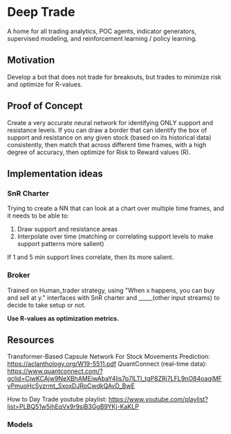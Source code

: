 # Deep Trade

A home for all trading analytics, POC agents, indicator generators, supervised modeling, and reinforcement learning / policy learning.

##  Motivation

Develop a bot that does not trade for breakouts, but trades to minimize risk and optimize for R-values.

## Proof of Concept 

Create a very accurate neural network for identifying ONLY support and resistance levels. If you can draw a border that can identify the box of support and resistance on any given stock (based on its historical data) consistently, then match that across different time frames, with a high degree of accuracy, then optimize for Risk to Reward values (R).
## Implementation ideas
### SnR Charter
Trying to create a NN that can look at a chart over multiple time frames, and it needs to be able to: 
  1. Draw support and resistance areas
  2. Interpolate over time (matching or correlating support levels to make support patterns more salient)
 
 If 1 and 5 min support lines correlate, then its more salient.
 ### Broker
 
Trained on Human_trader strategy, using "When x happens, you can buy and sell at y."
 interfaces with SnR charter and _____(other input streams) to decide to take setup or not.

**Use R-values as optimization metrics.**

## Resources
Transformer-Based Capsule Network For Stock Movements Prediction: https://aclanthology.org/W19-5511.pdf
QuantConnect (real-time data): https://www.quantconnect.com/?gclid=CjwKCAjw9NeXBhAMEiwAbaY4lis7p7lLTI_tgP8ZRj7LFL9nO84oagiMFyPmuoHcSyzrmt_SxoxDJRoCwdkQAvD_BwE

How to Day Trade youtube playlist: https://www.youtube.com/playlist?list=PLBQ51w5jhEqVx9r9siB3GgB9YKj-KaKLP



### Models



### 
